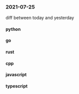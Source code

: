### 2021-07-25
diff between today and yesterday

#### python

#### go

#### rust

#### cpp

#### javascript

#### typescript
